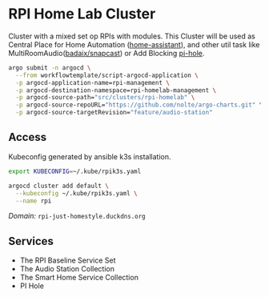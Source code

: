 # RPI Home Lab Cluster

<!--cluster-description-start-->
Cluster with a mixed set op RPIs with modules. This 
Cluster will be used as Central Place for Home Automation ([home-assistant](https://www.home-assistant.io)), and other util task like MultiRoomAudio([badaix/snapcast](https://github.com/badaix/snapcast)) or Add Blocking [pi-hole](https://pi-hole.net/).

<!--cluster-description-end-->

<!--bootstrap-jobs-start-->
```sh
argo submit -n argocd \
  --from workflowtemplate/script-argocd-application \
  -p argocd-application-name=rpi-management \
  -p argocd-destination-namespace=rpi-homelab-management \
  -p argocd-source-path="src/clusters/rpi-homelab" \
  -p argocd-source-repoURL="https://github.com/nolte/argo-charts.git" \
  -p argocd-source-targetRevision="feature/audio-station"
```
<!--bootstrap-jobs-end-->
## Access

Kubeconfig generated by ansible k3s installation.

<!--cluster-kubeconfig-start-->
```sh
export KUBECONFIG=~/.kube/rpik3s.yaml 
```
<!--cluster-kubeconfig-end-->

<!--cluster-argocd-add-start-->
```sh
argocd cluster add default \
  --kubeconfig ~/.kube/rpik3s.yaml \
  --name rpi
```
<!--cluster-argocd-add-end-->


*Domain:* `rpi-just-homestyle.duckdns.org`

## Services

<!--service-set-description-start-->

* The RPI Baseline Service Set
* The Audio Station Collection
* The Smart Home Service Collection
* PI Hole

<!--service-set-description-end-->